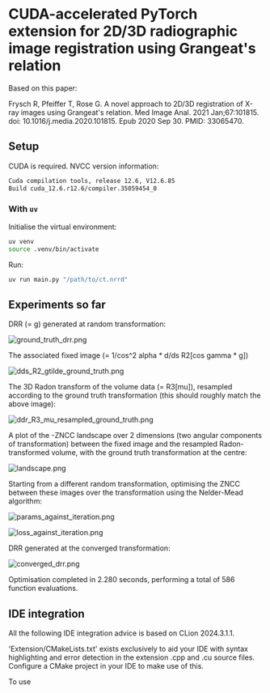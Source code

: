 # CUDA-accelerated PyTorch extension for 2D/3D radiographic image registration using Grangeat's relation

Based on this paper:

Frysch R, Pfeiffer T, Rose G. A novel approach to 2D/3D registration of X-ray images using Grangeat's relation. Med
Image Anal. 2021 Jan;67:101815. doi: 10.1016/j.media.2020.101815. Epub 2020 Sep 30. PMID: 33065470.


## Setup

CUDA is required. NVCC version information:

```bash
Cuda compilation tools, release 12.6, V12.6.85
Build cuda_12.6.r12.6/compiler.35059454_0
```


### With `uv`

Initialise the virtual environment:
```bash
uv venv
source .venv/bin/activate
```

Run:
```bash
uv run main.py "/path/to/ct.nrrd"
```


## Experiments so far

DRR (= g) generated at random transformation:

![ground_truth_drr.png](figures/ground_truth_drr.png)

The associated fixed image (= 1/cos^2 alpha * d/ds R2\[cos gamma * g\])

![dds_R2_gtilde_ground_truth.png](figures/dds_R2_gtilde_ground_truth.png)

The 3D Radon transform of the volume data (= R3\[mu\]), resampled according to the ground truth transformation (this
should roughly
match the above image):

![ddr_R3_mu_resampled_ground_truth.png](figures/ddr_R3_mu_resampled_ground_truth.png)

A plot of the -ZNCC landscape over 2 dimensions (two angular components of transformation) between the fixed image and
the resampled Radon-transformed volume, with the ground truth transformation at the centre:

![landscape.png](figures/landscape.png)

Starting from a different random transformation, optimising the ZNCC between these images over the transformation using
the Nelder-Mead
algorithm:

![params_against_iteration.png](figures/params_against_iteration.png)

![loss_against_iteration.png](figures/loss_against_iteration.png)

DRR generated at the converged transformation:

![converged_drr.png](figures/converged_drr.png)

Optimisation completed in 2.280 seconds, performing a total of 586 function evaluations.

## IDE integration

All the following IDE integration advice is based on CLion 2024.3.1.1.

'Extension/CMakeLists.txt' exists exclusively to aid your IDE with syntax highlighting and error detection in the
extension .cpp and .cu source files. Configure a CMake project in your IDE to make use of this.

To use